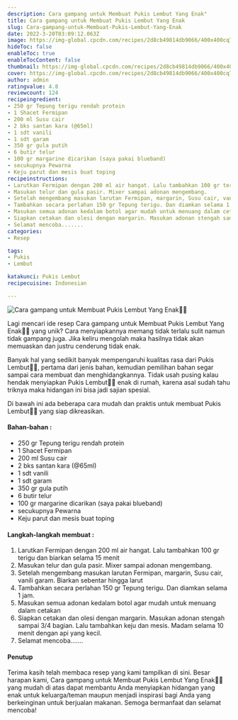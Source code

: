 ```yaml
---
description: Cara gampang untuk Membuat Pukis Lembut Yang Enak"
title: Cara gampang untuk Membuat Pukis Lembut Yang Enak
slug: Cara-gampang-untuk-Membuat-Pukis-Lembut-Yang-Enak
date: 2022-3-20T03:09:12.063Z
image: https://img-global.cpcdn.com/recipes/2d8cb49814db9066/400x400cq70/photo.jpg
hideToc: false
enableToc: true
enableTocContent: false
thumbnail: https://img-global.cpcdn.com/recipes/2d8cb49814db9066/400x400cq70/photo.jpg
cover: https://img-global.cpcdn.com/recipes/2d8cb49814db9066/400x400cq70/photo.jpg
author: admin
ratingvalue: 4.8
reviewcount: 124
recipeingredient:
- 250 gr Tepung terigu rendah protein
- 1 Shacet Fermipan
- 200 ml Susu cair
- 2 bks santan kara (@65ml)
- 1 sdt vanili
- 1 sdt garam
- 350 gr gula putih
- 6 butir telur
- 100 gr margarine dicarikan (saya pakai blueband)
- secukupnya Pewarna
- Keju parut dan mesis buat toping
recipeinstructions:
- Larutkan Fermipan dengan 200 ml air hangat. Lalu tambahkan 100 gr terigu dan biarkan selama 15 menit
- Masukan telur dan gula pasir. Mixer sampai adonan mengembang.
- Setelah mengembang masukan larutan Fermipan, margarin, Susu cair, vanili garam. Biarkan sebentar hingga larut
- Tambahkan secara perlahan 150 gr Tepung terigu. Dan diamkan selama 1 jam.
- Masukan semua adonan kedalam botol agar mudah untuk menuang dalam cetakan
- Siapkan cetakan dan olesi dengan margarin. Masukan adonan stengah sampai 3/4 bagian. Lalu tambahkan keju dan mesis. Madam selama 10 menit dengan api yang kecil.
- Selamat mencoba.......
categories:
- Resep

tags:
- Pukis
- Lembut

katakunci: Pukis Lembut
recipecuisine: Indonesian

---
```


![Cara gampang untuk Membuat Pukis Lembut Yang Enak👩‍🍳](https://img-global.cpcdn.com/recipes/2d8cb49814db9066/400x400cq70/photo.jpg)

Lagi mencari ide resep Cara gampang untuk Membuat Pukis Lembut Yang Enak👩‍🍳 yang unik? Cara menyiapkannya memang tidak terlalu sulit namun tidak gampang juga. Jika keliru mengolah maka hasilnya tidak akan memuaskan dan justru cenderung tidak enak.

Banyak hal yang sedikit banyak mempengaruhi kualitas rasa dari Pukis Lembut👩‍🍳, pertama dari jenis bahan, kemudian pemilihan bahan segar sampai cara membuat dan menghidangkannya. Tidak usah pusing kalau hendak menyiapkan Pukis Lembut👩‍🍳 enak di rumah, karena asal sudah tahu triknya maka hidangan ini bisa jadi sajian spesial.

Di bawah ini ada beberapa cara mudah dan praktis untuk membuat Pukis Lembut👩‍🍳 yang siap dikreasikan.

<!--inarticleads1-->

#### Bahan-bahan :

- 250 gr Tepung terigu rendah protein
- 1 Shacet Fermipan
- 200 ml Susu cair
- 2 bks santan kara (@65ml)
- 1 sdt vanili
- 1 sdt garam
- 350 gr gula putih
- 6 butir telur
- 100 gr margarine dicarikan (saya pakai blueband)
- secukupnya Pewarna
- Keju parut dan mesis buat toping

<!--inarticleads2-->

#### Langkah-langkah membuat :

1. Larutkan Fermipan dengan 200 ml air hangat. Lalu tambahkan 100 gr terigu dan biarkan selama 15 menit
1. Masukan telur dan gula pasir. Mixer sampai adonan mengembang.
1. Setelah mengembang masukan larutan Fermipan, margarin, Susu cair, vanili garam. Biarkan sebentar hingga larut
1. Tambahkan secara perlahan 150 gr Tepung terigu. Dan diamkan selama 1 jam.
1. Masukan semua adonan kedalam botol agar mudah untuk menuang dalam cetakan
1. Siapkan cetakan dan olesi dengan margarin. Masukan adonan stengah sampai 3/4 bagian. Lalu tambahkan keju dan mesis. Madam selama 10 menit dengan api yang kecil.
1. Selamat mencoba.......

#### Penutup

Terima kasih telah membaca resep yang kami tampilkan di sini. Besar harapan kami, Cara gampang untuk Membuat Pukis Lembut Yang Enak👩‍🍳 yang mudah di atas dapat membantu Anda menyiapkan hidangan yang enak untuk keluarga/teman maupun menjadi inspirasi bagi Anda yang berkeinginan untuk berjualan makanan. Semoga bermanfaat dan selamat mencoba!